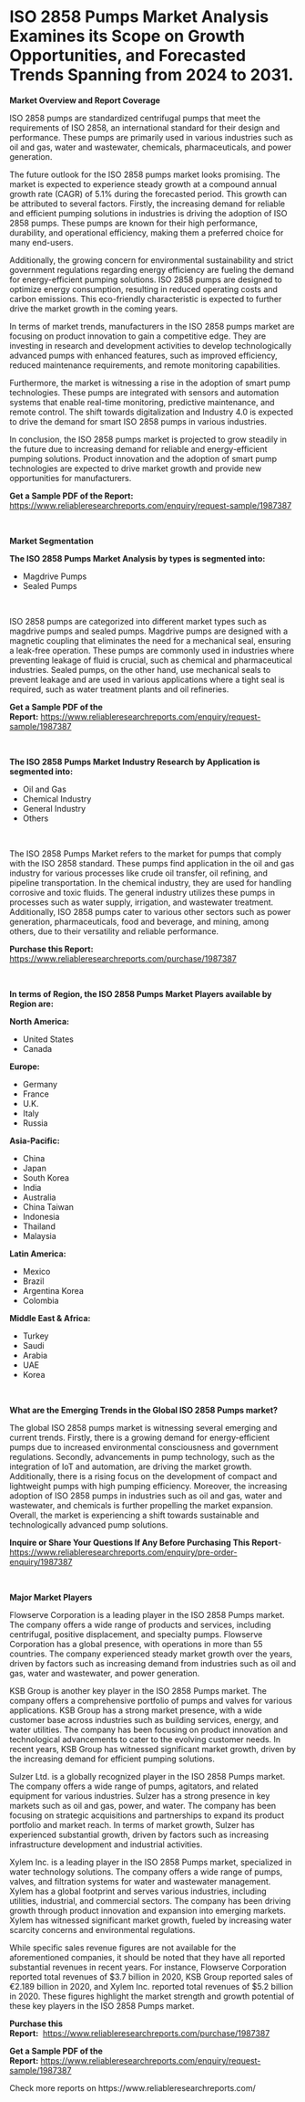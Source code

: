 <p><h1>ISO 2858 Pumps Market Analysis Examines its Scope on Growth Opportunities, and Forecasted Trends Spanning from 2024 to 2031.</h1></p><p><strong>Market Overview and Report Coverage</strong></p>
<p><p>ISO 2858 pumps are standardized centrifugal pumps that meet the requirements of ISO 2858, an international standard for their design and performance. These pumps are primarily used in various industries such as oil and gas, water and wastewater, chemicals, pharmaceuticals, and power generation.</p><p>The future outlook for the ISO 2858 pumps market looks promising. The market is expected to experience steady growth at a compound annual growth rate (CAGR) of 5.1% during the forecasted period. This growth can be attributed to several factors. Firstly, the increasing demand for reliable and efficient pumping solutions in industries is driving the adoption of ISO 2858 pumps. These pumps are known for their high performance, durability, and operational efficiency, making them a preferred choice for many end-users.</p><p>Additionally, the growing concern for environmental sustainability and strict government regulations regarding energy efficiency are fueling the demand for energy-efficient pumping solutions. ISO 2858 pumps are designed to optimize energy consumption, resulting in reduced operating costs and carbon emissions. This eco-friendly characteristic is expected to further drive the market growth in the coming years.</p><p>In terms of market trends, manufacturers in the ISO 2858 pumps market are focusing on product innovation to gain a competitive edge. They are investing in research and development activities to develop technologically advanced pumps with enhanced features, such as improved efficiency, reduced maintenance requirements, and remote monitoring capabilities.</p><p>Furthermore, the market is witnessing a rise in the adoption of smart pump technologies. These pumps are integrated with sensors and automation systems that enable real-time monitoring, predictive maintenance, and remote control. The shift towards digitalization and Industry 4.0 is expected to drive the demand for smart ISO 2858 pumps in various industries.</p><p>In conclusion, the ISO 2858 pumps market is projected to grow steadily in the future due to increasing demand for reliable and energy-efficient pumping solutions. Product innovation and the adoption of smart pump technologies are expected to drive market growth and provide new opportunities for manufacturers.</p></p>
<p><strong>Get a Sample PDF of the Report:</strong> <a href="https://www.reliableresearchreports.com/enquiry/request-sample/1987387">https://www.reliableresearchreports.com/enquiry/request-sample/1987387</a></p>
<p>&nbsp;</p>
<p><strong>Market Segmentation</strong></p>
<p><strong>The ISO 2858 Pumps Market Analysis by types is segmented into:</strong></p>
<p><ul><li>Magdrive Pumps</li><li>Sealed Pumps</li></ul></p>
<p>&nbsp;</p>
<p><p>ISO 2858 pumps are categorized into different market types such as magdrive pumps and sealed pumps. Magdrive pumps are designed with a magnetic coupling that eliminates the need for a mechanical seal, ensuring a leak-free operation. These pumps are commonly used in industries where preventing leakage of fluid is crucial, such as chemical and pharmaceutical industries. Sealed pumps, on the other hand, use mechanical seals to prevent leakage and are used in various applications where a tight seal is required, such as water treatment plants and oil refineries.</p></p>
<p><strong>Get a Sample PDF of the Report:</strong>&nbsp;<a href="https://www.reliableresearchreports.com/enquiry/request-sample/1987387">https://www.reliableresearchreports.com/enquiry/request-sample/1987387</a></p>
<p>&nbsp;</p>
<p><strong>The ISO 2858 Pumps Market Industry Research by Application is segmented into:</strong></p>
<p><ul><li>Oil and Gas</li><li>Chemical Industry</li><li>General Industry</li><li>Others</li></ul></p>
<p>&nbsp;</p>
<p><p>The ISO 2858 Pumps Market refers to the market for pumps that comply with the ISO 2858 standard. These pumps find application in the oil and gas industry for various processes like crude oil transfer, oil refining, and pipeline transportation. In the chemical industry, they are used for handling corrosive and toxic fluids. The general industry utilizes these pumps in processes such as water supply, irrigation, and wastewater treatment. Additionally, ISO 2858 pumps cater to various other sectors such as power generation, pharmaceuticals, food and beverage, and mining, among others, due to their versatility and reliable performance.</p></p>
<p><strong>Purchase this Report:</strong>&nbsp; <a href="https://www.reliableresearchreports.com/purchase/1987387">https://www.reliableresearchreports.com/purchase/1987387</a></p>
<p>&nbsp;</p>
<p><strong>In terms of Region, the ISO 2858 Pumps Market Players available by Region are:</strong></p>
<p>
    <p> <strong> North America: </strong>
        <ul>
            <li>United States</li>
            <li>Canada</li>
        </ul>
        </p> 
    <p> <strong> Europe: </strong>
        <ul>
            <li>Germany</li>
            <li>France</li>
            <li>U.K.</li>
            <li>Italy</li>
            <li>Russia</li>
        </ul>
        </p> 
    <p> <strong> Asia-Pacific: </strong>
        <ul>
            <li>China</li>
            <li>Japan</li>
            <li>South Korea</li>
            <li>India</li>
            <li>Australia</li>
            <li>China Taiwan</li>
            <li>Indonesia</li>
            <li>Thailand</li>
            <li>Malaysia</li>
        </ul>
        </p> 
    <p> <strong> Latin America: </strong>
        <ul>
            <li>Mexico</li>
            <li>Brazil</li>
            <li>Argentina Korea</li>
            <li>Colombia</li>
        </ul>
        </p> 
    <p> <strong> Middle East & Africa: </strong>
        <ul>
            <li>Turkey</li>
            <li>Saudi</li>
            <li>Arabia</li>
            <li>UAE</li>
            <li>Korea</li>
        </ul>
    </p>
    </p>
<p>&nbsp;</p>
<p><strong>What are the Emerging Trends in the Global ISO 2858 Pumps market?</strong></p>
<p><p>The global ISO 2858 pumps market is witnessing several emerging and current trends. Firstly, there is a growing demand for energy-efficient pumps due to increased environmental consciousness and government regulations. Secondly, advancements in pump technology, such as the integration of IoT and automation, are driving the market growth. Additionally, there is a rising focus on the development of compact and lightweight pumps with high pumping efficiency. Moreover, the increasing adoption of ISO 2858 pumps in industries such as oil and gas, water and wastewater, and chemicals is further propelling the market expansion. Overall, the market is experiencing a shift towards sustainable and technologically advanced pump solutions.</p></p>
<p><strong>Inquire or Share Your Questions If Any Before Purchasing This Report</strong>- <a href="https://www.reliableresearchreports.com/enquiry/pre-order-enquiry/1987387">https://www.reliableresearchreports.com/enquiry/pre-order-enquiry/1987387</a></p>
<p>&nbsp;</p>
<p><strong>Major Market Players</strong></p>
<p><p>Flowserve Corporation is a leading player in the ISO 2858 Pumps market. The company offers a wide range of products and services, including centrifugal, positive displacement, and specialty pumps. Flowserve Corporation has a global presence, with operations in more than 55 countries. The company experienced steady market growth over the years, driven by factors such as increasing demand from industries such as oil and gas, water and wastewater, and power generation.</p><p>KSB Group is another key player in the ISO 2858 Pumps market. The company offers a comprehensive portfolio of pumps and valves for various applications. KSB Group has a strong market presence, with a wide customer base across industries such as building services, energy, and water utilities. The company has been focusing on product innovation and technological advancements to cater to the evolving customer needs. In recent years, KSB Group has witnessed significant market growth, driven by the increasing demand for efficient pumping solutions.</p><p>Sulzer Ltd. is a globally recognized player in the ISO 2858 Pumps market. The company offers a wide range of pumps, agitators, and related equipment for various industries. Sulzer has a strong presence in key markets such as oil and gas, power, and water. The company has been focusing on strategic acquisitions and partnerships to expand its product portfolio and market reach. In terms of market growth, Sulzer has experienced substantial growth, driven by factors such as increasing infrastructure development and industrial activities.</p><p>Xylem Inc. is a leading player in the ISO 2858 Pumps market, specialized in water technology solutions. The company offers a wide range of pumps, valves, and filtration systems for water and wastewater management. Xylem has a global footprint and serves various industries, including utilities, industrial, and commercial sectors. The company has been driving growth through product innovation and expansion into emerging markets. Xylem has witnessed significant market growth, fueled by increasing water scarcity concerns and environmental regulations.</p><p>While specific sales revenue figures are not available for the aforementioned companies, it should be noted that they have all reported substantial revenues in recent years. For instance, Flowserve Corporation reported total revenues of $3.7 billion in 2020, KSB Group reported sales of €2.189 billion in 2020, and Xylem Inc. reported total revenues of $5.2 billion in 2020. These figures highlight the market strength and growth potential of these key players in the ISO 2858 Pumps market.</p></p>
<p><strong>Purchase this Report:</strong>&nbsp;&nbsp;<a href="https://www.reliableresearchreports.com/purchase/1987387">https://www.reliableresearchreports.com/purchase/1987387</a></p>
<p></p>
<p><strong>Get a Sample PDF of the Report:</strong>&nbsp;<a href="https://www.reliableresearchreports.com/enquiry/request-sample/1987387">https://www.reliableresearchreports.com/enquiry/request-sample/1987387</a></p>
<p>Check more reports on https://www.reliableresearchreports.com/</p>